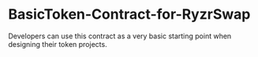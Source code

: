# BasicToken-Contract-for-RyzrSwap
Developers can use this contract as a very basic starting point when designing their token projects.
